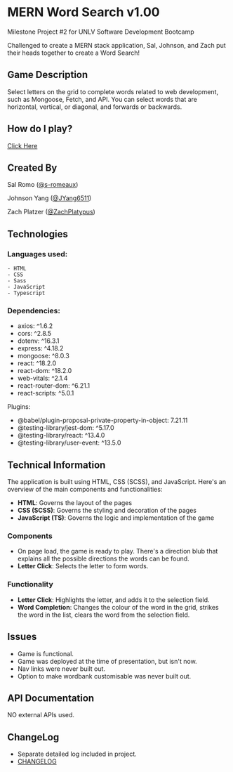 # MERN Word Search v1.00

Milestone Project #2 for UNLV Software Development Bootcamp

Challenged to create a MERN stack application, Sal, Johnson, and Zach put their heads together to create a Word Search!

## Game Description

Select letters on the grid to complete words related to web development, such as Mongoose, Fetch, and API. You can select words that are horizontal, vertical, or diagonal, and forwards or backwards.

## How do I play?

[Click Here](https://team-wordsearch.onrender.com/)

## Created By

Sal Romo ([@s-romeaux](https://github.com/s-romeaux))

Johnson Yang ([@JYang6511](https://github.com/JYang6511))

Zach Platzer ([@ZachPlatypus](https://github.com/zachplatypus))


## Technologies

### Languages used:

    - HTML
    - CSS
    - Sass
    - JavaScript
    - Typescript

### Dependencies:

- axios: ^1.6.2
- cors: ^2.8.5
- dotenv: ^16.3.1
- express: ^4.18.2
- mongoose: ^8.0.3
- react: ^18.2.0
- react-dom: ^18.2.0
- web-vitals: ^2.1.4
- react-router-dom: ^6.21.1
- react-scripts: ^5.0.1

Plugins:
- @babel/plugin-proposal-private-property-in-object: 7.21.11
- @testing-library/jest-dom: ^5.17.0
- @testing-library/react: ^13.4.0
- @testing-library/user-event: ^13.5.0


## Technical Information
The application is built using HTML, CSS (SCSS), and JavaScript. Here's an overview of the main components and functionalities:

- **HTML**: Governs the layout of the pages
- **CSS (SCSS)**: Governs the styling and decoration of the pages
- **JavaScript (TS)**: Governs the logic and implementation of the game

### Components
- On page load, the game is ready to play. There's a direction blub that explains all the possible directions the words can be found.
- **Letter Click**: Selects the letter to form words.


### Functionality
- **Letter Click**: Highlights the letter, and adds it to the selection field.
- **Word Completion**: Changes the colour of the word in the grid, strikes the word in the list, clears the word from the selection field.

## Issues
- Game is functional.
- Game was deployed at the time of presentation, but isn't now.
- Nav links were never built out.
- Option to make wordbank customisable was never built out.

## API Documentation
NO external APIs used.


## ChangeLog
- Separate detailed log included in project. 
- [CHANGELOG](CHANGELOG.md)
